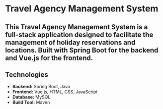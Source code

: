 # Travel Agency Management System

## This Travel Agency Management System is a full-stack application designed to facilitate the management of holiday reservations and locations. Built with Spring Boot for the backend and Vue.js for the frontend.

## Technologies

- **Backend:** Spring Boot, Java
- **Frontend:** Vue.js, HTML, CSS, JavaScript
- **Database:** MySQL
- **Build Tool:** Maven

